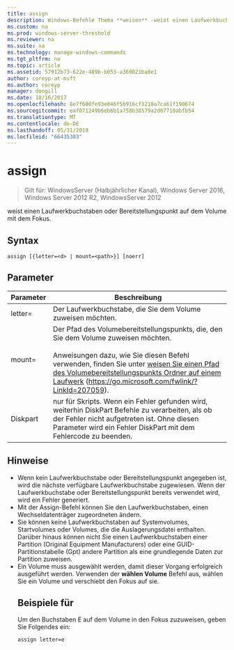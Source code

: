```yaml
---
title: assign
description: Windows-Befehle Thema **weisen** -weist einen Laufwerkbuchstaben oder Bereitstellungspunkt auf dem Volume mit dem Fokus.
ms.custom: na
ms.prod: windows-server-threshold
ms.reviewer: na
ms.suite: na
ms.technology: manage-windows-commands
ms.tgt_pltfrm: na
ms.topic: article
ms.assetid: 57912b73-622e-489b-b053-a369021ba8e1
author: coreyp-at-msft
ms.author: coreyp
manager: dongill
ms.date: 10/16/2017
ms.openlocfilehash: 8e7f680fe93e846f5b916cf3210a7ca61f190674
ms.sourcegitcommit: eaf071249b6eb6b1a758b38579a2d87710abfb54
ms.translationtype: MT
ms.contentlocale: de-DE
ms.lasthandoff: 05/31/2019
ms.locfileid: "66435303"
---
```

# <a name="assign"></a>assign

>Gilt für: WindowsServer (Halbjährlicher Kanal), Windows Server 2016, Windows Server 2012 R2, WindowsServer 2012

weist einen Laufwerkbuchstaben oder Bereitstellungspunkt auf dem Volume mit dem Fokus.

## <a name="syntax"></a>Syntax
```
assign [{letter=<d> | mount=<path>}] [noerr]
```
## <a name="parameters"></a>Parameter

|  Parameter   |                                                                                                                                 Beschreibung                                                                                                                                 |
|--------------|-----------------------------------------------------------------------------------------------------------------------------------------------------------------------------------------------------------------------------------------------------------------------------|
|  letter=<d>  |                                                                                                             Der Laufwerkbuchstabe, die Sie dem Volume zuweisen möchten.                                                                                                              |
| mount=<path> | Der Pfad des Volumebereitstellungspunkts, die, den Sie dem Volume zuweisen möchten.<br /><br />Anweisungen dazu, wie Sie diesen Befehl verwenden, finden Sie unter [weisen Sie einen Pfad des Volumebereitstellungspunkts Ordner auf einem Laufwerk](https://go.microsoft.com/fwlink/?LinkId=207059) (<https://go.microsoft.com/fwlink/?LinkId=207059>). |
|    Diskpart     |                                    nur für Skripts. Wenn ein Fehler gefunden wird, weiterhin DiskPart Befehle zu verarbeiten, als ob der Fehler nicht aufgetreten ist. Ohne diesen Parameter wird ein Fehler DiskPart mit dem Fehlercode zu beenden.                                     |

## <a name="remarks"></a>Hinweise
- Wenn kein Laufwerkbuchstabe oder Bereitstellungspunkt angegeben ist, wird die nächste verfügbare Laufwerkbuchstabe zugewiesen. Wenn der Laufwerkbuchstabe oder Bereitstellungspunkt bereits verwendet wird, wird ein Fehler generiert.
- Mit der Assign-Befehl können Sie den Laufwerkbuchstaben, einen Wechseldatenträger zugeordneten ändern.
- Sie können keine Laufwerkbuchstaben auf Systemvolumes, Startvolumes oder Volumes, die die Auslagerungsdatei enthalten. Darüber hinaus können nicht Sie einen Laufwerkbuchstaben einer Partition (Original Equipment Manufacturers) oder eine GUID-Partitionstabelle (Gpt) andere Partition als eine grundlegende Daten zur Partition zuweisen.
- Ein Volume muss ausgewählt werden, damit dieser Vorgang erfolgreich ausgeführt werden. Verwenden der **wählen Volume** Befehl aus, wählen Sie ein Volume und verschiebt den Fokus auf sie.
  ## <a name="BKMK_examples"></a>Beispiele für
  Um den Buchstaben E auf dem Volume in den Fokus zuzuweisen, geben Sie Folgendes ein:
  ```
  assign letter=e
  ```


